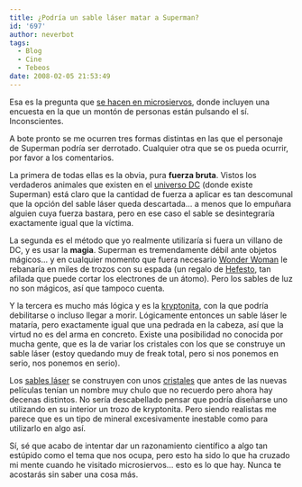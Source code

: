```yaml
---
title: ¿Podría un sable láser matar a Superman?
id: '697'
author: neverbot
tags:
  - Blog
  - Cine
  - Tebeos
date: 2008-02-05 21:53:49
---
```


Esa es la pregunta que [se hacen en microsiervos](http://www.microsiervos.com/archivo/comics/sable-laser-superman.html), donde incluyen una encuesta en la que un montón de personas están pulsando el sí. Inconscientes.

A bote pronto se me ocurren tres formas distintas en las que el personaje de Superman podría ser derrotado. Cualquier otra que se os pueda ocurrir, por favor a los comentarios.

La primera de todas ellas es la obvia, pura **fuerza bruta**. Vistos los verdaderos animales que existen en el [universo DC](http://en.wikipedia.org/wiki/DC_Universe) (donde existe Superman) está claro que la cantidad de fuerza a aplicar es tan descomunal que la opción del sable láser queda descartada... a menos que lo empuñara alguien cuya fuerza bastara, pero en ese caso el sable se desintegraría exactamente igual que la víctima.

La segunda es el método que yo realmente utilizaría si fuera un villano de DC, y es usar la **magia**. Superman es tremendamente débil ante objetos mágicos... y en cualquier momento que fuera necesario [Wonder Woman](http://en.wikipedia.org/wiki/Wonder_woman) le rebanaría en miles de trozos con su espada (un regalo de [Hefesto](http://es.wikipedia.org/wiki/Hefesto), tan afilada que puede cortar los electrones de un átomo). Pero los sables de luz no son mágicos, así que tampoco cuenta.

Y la tercera es mucho más lógica y es la [kryptonita](http://en.wikipedia.org/wiki/Kryptonite), con la que podría debilitarse o incluso llegar a morir. Lógicamente entonces un sable láser le mataría, pero exactamente igual que una pedrada en la cabeza, así que la virtud no es del arma en concreto. Existe una posibilidad no conocida por mucha gente, que es la de variar los cristales con los que se construye un sable láser (estoy quedando muy de freak total, pero si nos ponemos en serio, nos ponemos en serio).

Los [sables láser](http://en.wikipedia.org/wiki/Lightsaber) se construyen con unos [cristales](http://starwars.wikia.com/wiki/Lightsaber_crystal) que antes de las nuevas películas tenían un nombre muy chulo que no recuerdo pero ahora hay decenas distintos. No sería descabellado pensar que podría diseñarse uno utilizando en su interior un trozo de kryptonita. Pero siendo realistas me parece que es un tipo de mineral excesivamente inestable como para utilizarlo en algo así.

Sí, sé que acabo de intentar dar un razonamiento científico a algo tan estúpido como el tema que nos ocupa, pero esto ha sido lo que ha cruzado mi mente cuando he visitado microsiervos... esto es lo que hay. Nunca te acostarás sin saber una cosa más.